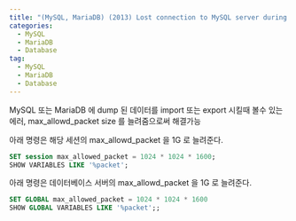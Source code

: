 ```yaml
---
title: "(MySQL, MariaDB) (2013) Lost connection to MySQL server during query"
categories: 
  - MySQL
  - MariaDB
  - Database
tag: 
  - MySQL
  - MariaDB
  - Database
---
```


MySQL 또는 MariaDB 에 dump 된 데이터를 import 또는 export 시킬때 볼수 있는 에러,
max_allowd_packet size 를 늘려줌으로써 해결가능

아래 명령은 해당 세션의 max_allowd_packet 을 1G 로 늘려준다.

```sql
SET session max_allowed_packet = 1024 * 1024 * 1600;
SHOW VARIABLES LIKE '%packet';
```

아래 명령은 데이터베이스 서버의 max_allowd_packet 을 1G 로 늘려준다.

```sql
SET GLOBAL max_allowed_packet = 1024 * 1024 * 1600
SHOW GLOBAL VARIABLES LIKE '%packet';;
```
